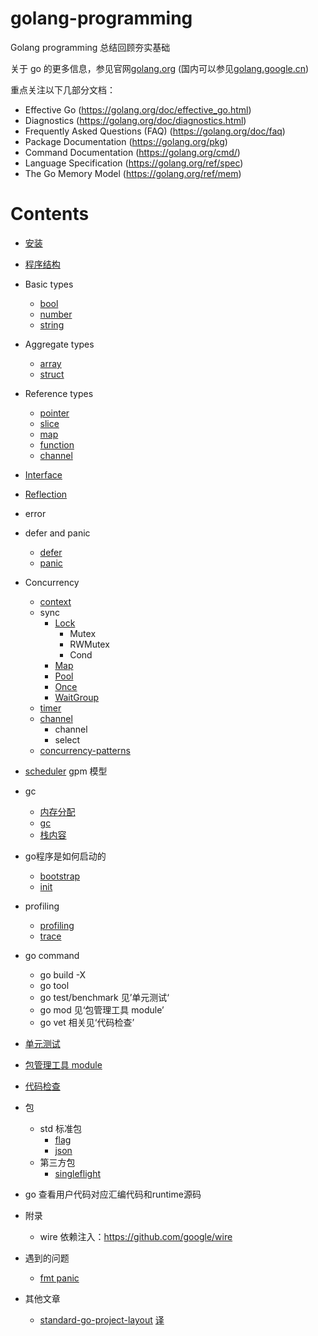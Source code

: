 # golang-programming

Golang programming 总结回顾夯实基础

关于 go 的更多信息，参见官网[golang.org](https://golang.org) (国内可以参见[golang.google.cn](https://golang.google.cn))

重点关注以下几部分文档：
- Effective Go (https://golang.org/doc/effective_go.html)
- Diagnostics (https://golang.org/doc/diagnostics.html)
- Frequently Asked Questions (FAQ) (https://golang.org/doc/faq)
- Package Documentation (https://golang.org/pkg)
- Command Documentation (https://golang.org/cmd/)
- Language Specification (https://golang.org/ref/spec)
- The Go Memory Model (https://golang.org/ref/mem)

# Contents

- [安装](install.md)
- [程序结构](程序结构.md)     
- Basic types
    - [bool](basic-types/bool.md)
    - [number](basic-types/number.md)
    - [string](basic-types/string.md)
- Aggregate types
    - [array](aggregate-types/array.md)
    - [struct](aggregate-types/struct.md)
- Reference types
    - [pointer](reference-types/pointer.md)
    - [slice](reference-types/slice.md)
    - [map](reference-types/map.md)
    - [function](reference-types/function.md)
    - [channel](reference-types/channel.md)
- [Interface](interface/interface.md)
- [Reflection](reflect/reflect.md)
- error
- defer and panic
    - [defer](errors/defer.md)
    - [panic](errors/panic.md)
- Concurrency
    - [context](concurrency/context.md)
    - sync
        - [Lock](sync/lock.md)
            - Mutex
            - RWMutex
            - Cond
        - [Map](sync/map.md)
        - [Pool](sync/pool.md)
        - [Once](sync/once.md)
        - [WaitGroup](sync/waitgroup.md)
    - [timer](time/timer.md)
    - [channel](channle/channel.md)
        - channel
        - select
    - [concurrency-patterns](concurrency/patterns.md)
- [scheduler](scheduler/scheduler.md)
    gpm 模型
- gc
    - [内存分配](memery-and-gc/memery-allocator.md)
    - [gc](memery-and-gc/memery-allocator.md)
    - [栈内容](memery-and-gc/stack-allocator.md)
- go程序是如何启动的
    - [bootstrap](init/bootstrap.md)
    - [init](init/init.md)
- profiling
    - [profiling](profiling/profiling.md)
    - [trace](profiling/trace.md)
- go command
    - go build -X
    - go tool
    - go test/benchmark 见’单元测试‘
    - go mod 见‘包管理工具 module’
    - go vet 相关见‘代码检查’
- [单元测试](command/test.md)
- [包管理工具 module](command/module.md)
- [代码检查](command/lint.md)
- 包
    - std 标准包
        - [flag](packages/std/flag.md)
        - [json](packages/std/json.md)
    - 第三方包
        - [singleflight](packages/singleflight/singleflight.md)
- go 查看用户代码对应汇编代码和runtime源码
- 附录
    - wire 依赖注入：https://github.com/google/wire


- 遇到的问题
    - [fmt panic](problem/race-fmt-panic.md)
- 其他文章
    - [standard-go-project-layout](https://github.com/golang-standards/project-layout) [译](posts/standard-go-project-layout.md)

